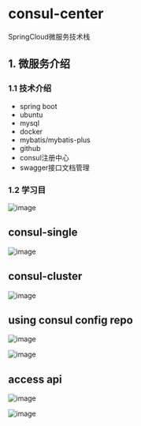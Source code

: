 # consul-center

SpringCloud微服务技术栈



## 1. 微服务介绍

### 1.1 技术介绍

- spring boot
- ubuntu
- mysql
- docker
- mybatis/mybatis-plus
- github
- consul注册中心
- swagger接口文档管理

### 1.2 学习目


![image](https://user-images.githubusercontent.com/49580847/221372875-c29e3338-803f-443d-bb40-f65391b0974d.png)


## consul-single
![image](https://user-images.githubusercontent.com/49580847/221372858-6e148627-5858-4cdd-bd74-5605ec069e5f.png)

## consul-cluster
![image](https://user-images.githubusercontent.com/49580847/221404447-2280c078-d80d-4367-a7ee-8ec8a5b7b88e.png)

## using consul config repo
![image](https://user-images.githubusercontent.com/49580847/224930194-5f388be5-fc2b-4e5f-9cf1-701a6b065a23.png)

![image](https://user-images.githubusercontent.com/49580847/221401055-17fcd5d4-a9f9-4ba3-ba62-fa5af2e948af.png)

## access api
![image](https://user-images.githubusercontent.com/49580847/224933061-8165d7e5-e18b-40d0-b8dc-0ac37064fcba.png)


![image](https://user-images.githubusercontent.com/49580847/224932852-985393cf-bf8c-420e-b3da-a4357428668d.png)


